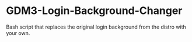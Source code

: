 # GDM3-Login-Background-Changer
Bash script that replaces the original login background from the distro with your own.
